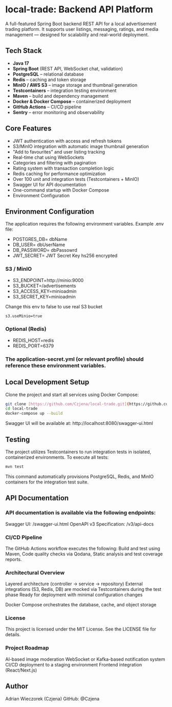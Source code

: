 # local-trade: Backend API Platform

A full-featured Spring Boot backend REST API for a local advertisement trading platform.
It supports user listings, messaging, ratings, and media management — designed for scalability and real-world deployment.

## Tech Stack
- **Java 17**
- **Spring Boot** (REST API, WebSocket chat, validation)
- **PostgreSQL** – relational database  
- **Redis** – caching and token storage  
- **MinIO / AWS S3** – image storage and thumbnail generation  
- **Testcontainers** – integration testing environment  
- **Maven** – build and dependency management  
- **Docker & Docker Compose** – containerized deployment  
- **GitHub Actions** – CI/CD pipeline  
- **Sentry** – error monitoring and observability  


## Core Features
- JWT authentication with access and refresh tokens
- S3/MinIO integration with automatic image thumbnail generation
- "Add to favourites" and user listing tracking
- Real-time chat using WebSockets
- Categories and filtering with pagination
- Rating system with transaction completion logic
- Redis caching for performance optimization
- Over 100 unit and integration tests (Testcontainers + MinIO)
- Swagger UI for API documentation
- One-command startup with Docker Compose
- Environment Configuration


## Environment Configuration

The application requires the following environment variables. Example .env file:

- POSTGRES_DB= dbName
- DB_USER= dbUserName
- DB_PASSWORD= dbPassowrd
- JWT_SECRET= JWT Secret Key hs256 encrypted


### S3 / MinIO
- S3_ENDPOINT=http://minio:9000
- S3_BUCKET=/advertisements
- S3_ACCESS_KEY=minioadmin
- S3_SECRET_KEY=minioadmin

Change this env to false to use real S3 bucket 

```bash
s3.useMinio=true
```

### Optional (Redis)
- REDIS_HOST=redis
- REDIS_PORT=6379


### The application-secret.yml (or relevant profile) should reference these environment variables.



## Local Development Setup

Clone the project and start all services using Docker Compose:

```bash
git clone [https://github.com/Czjena/local-trade.git](https://github.com/Czjena/local-trade.git)
cd local-trade
docker-compose up --build
```

Swagger UI will be available at:
http://localhost:8080/swagger-ui.html


## Testing
The project utilizes Testcontainers to run integration tests in isolated, containerized environments.
To execute all tests:

```bash
mvn test
```

This command automatically provisions PostgreSQL, Redis, and MinIO containers for the integration test suite.

## API Documentation

### API documentation is available via the following endpoints:
Swagger UI: /swagger-ui.html
OpenAPI v3 Specification: /v3/api-docs

### CI/CD Pipeline
The GitHub Actions workflow executes the following:
Build and test using Maven,
Code quality checks via Qodana,
Static analysis and test coverage reports.

### Architectural Overview
Layered architecture (controller → service → repository)
External integrations (S3, Redis, DB) are mocked via Testcontainers during the test phase
Ready for deployment with minimal configuration changes

Docker Compose orchestrates the database, cache, and object storage

### License
This project is licensed under the MIT License.
See the LICENSE file for details.

### Project Roadmap
AI-based image moderation
WebSocket or Kafka-based notification system
CI/CD deployment to a staging environment
Frontend integration (React/Next.js)

## Author
Adrian Wieczorek (Czjena)
GitHub: @Czjena

